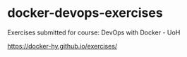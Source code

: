 # docker-devops-exercises
Exercises submitted for course: DevOps with Docker - UoH

https://docker-hy.github.io/exercises/
